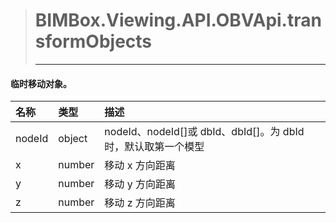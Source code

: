 > #  BIMBox.Viewing.API.OBVApi.transformObjects
>
> ---

####  临时移动对象。

| 名称 | 类型 | 描述 |
| :--- | :--- | :--- |
|   nodeId | object |   nodeId、nodeId\[\]或 dbId、dbId\[\]。为 dbId 时，默认取第一个模型 |
| x | number |   移动 x 方向距离 |
| y |    number |   移动 y 方向距离 |
| z |   number |   移动 z 方向距离 |



